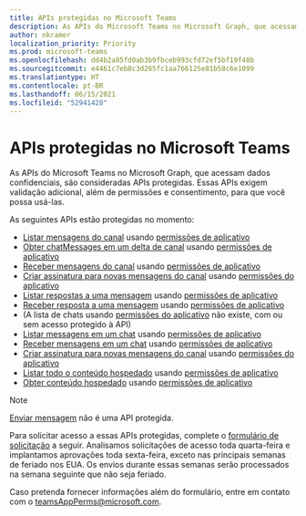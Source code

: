 ```yaml
---
title: APIs protegidas no Microsoft Teams
description: As APIs do Microsoft Teams no Microsoft Graph, que acessam dados confidenciais, são consideradas APIs protegidas.
author: nkramer
localization_priority: Priority
ms.prod: microsoft-teams
ms.openlocfilehash: dd4b2a85fd0ab3b9fbceb993cfd72ef5bf19f48b
ms.sourcegitcommit: e4461c7eb8c3d265fc1aa766125e81b58c6e1099
ms.translationtype: HT
ms.contentlocale: pt-BR
ms.lasthandoff: 06/15/2021
ms.locfileid: "52941428"
---
```

# <a name="protected-apis-in-microsoft-teams"></a>APIs protegidas no Microsoft Teams

As APIs do Microsoft Teams no Microsoft Graph, que acessam dados confidenciais, são consideradas APIs protegidas. Essas APIs exigem validação adicional, além de permissões e consentimento, para que você possa usá-las.


As seguintes APIs estão protegidas no momento:
* [Listar mensagens do canal](/graph/api/channel-list-messages) usando [permissões de aplicativo](auth/auth-concepts.md#microsoft-graph-permissions)
* [Obter chatMessages em um delta de canal](/graph/api/chatmessage-delta) usando [permissões de aplicativo](auth/auth-concepts.md#microsoft-graph-permissions)
* [Receber mensagens do canal](/graph/api/chatmessage-get) usando [permissões de aplicativo](auth/auth-concepts.md#microsoft-graph-permissions)
* [Criar assinatura para novas mensagens do canal](/graph/api/subscription-post-subscriptions) usando [permissões do aplicativo](auth/auth-concepts.md#microsoft-graph-permissions)
* [Listar respostas a uma mensagem](/graph/api/chatmessage-list-replies) usando [permissões de aplicativo](auth/auth-concepts.md#microsoft-graph-permissions)
* [Receber resposta a uma mensagem](/graph/api/chatmessage-get) usando [permissões de aplicativo](auth/auth-concepts.md#microsoft-graph-permissions)
* (A lista de chats usando [permissões do aplicativo](auth/auth-concepts.md#microsoft-graph-permissions) não existe, com ou sem acesso protegido à API)
* [Listar messagens em um chat](/graph/api/chat-list-messages) usando [permissões de aplicativo](auth/auth-concepts.md#microsoft-graph-permissions)
* [Receber mensagens em um chat](/graph/api/chatmessage-get) usando [permissões de aplicativo](auth/auth-concepts.md#microsoft-graph-permissions)
* [Criar assinatura para novas mensagens do canal](/graph/api/subscription-post-subscriptions) usando [permissões do aplicativo](auth/auth-concepts.md#microsoft-graph-permissions)
* [Listar todo o conteúdo hospedado](/graph/api/chatmessage-list-hostedcontents) usando [permissões de aplicativo](auth/auth-concepts.md#microsoft-graph-permissions)
* [Obter conteúdo hospedado](/graph/api/chatmessagehostedcontent-get) usando [permissões de aplicativo](auth/auth-concepts.md#microsoft-graph-permissions)

>[!NOTE]
>[Enviar mensagem](/graph/api/channel-post-messages) não é uma API protegida.

Para solicitar acesso a essas APIs protegidas, complete o [formulário de solicitação](https://aka.ms/teamsgraph/requestaccess) a seguir. Analisamos solicitações de acesso toda quarta-feira e implantamos aprovações toda sexta-feira, exceto nas principais semanas de feriado nos EUA. Os envios durante essas semanas serão processados na semana seguinte que não seja feriado.

Caso pretenda fornecer informações além do formulário, entre em contato com o [teamsAppPerms@microsoft.com](mailto:teamsAppPerms@microsoft.com).
